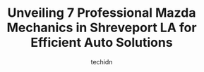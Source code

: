 ---
layout: ampstory
image: https://images.unsplash.com/photo-1596179570006-e6b11fac059b?ixlib=rb-4.0.3&ixid=MnwxMjA3fDB8MHxwaG90by1wYWdlfHx8fGVufDB8fHx8&auto=format&fit=crop&w=640&h=853&q=80
author: techidn
featured: false
description: Trust your vehicles maintenance and repairs to the 7 best Mazda Mechanic in Shreveport LA, USA. With their extensive experience, cutting-edge technology, and commitment to customer satisfac
title: Unveiling 7 Professional Mazda Mechanics in Shreveport LA for Efficient Auto Solutions
cover:
   title: Unveiling 7 Professional Mazda Mechanics in Shreveport LA for Efficient Auto Solutions
   subtitle: Rickpate
   background: https://images.unsplash.com/photo-1596179570006-e6b11fac059b?ixlib=rb-4.0.3&ixid=MnwxMjA3fDB8MHxwaG90by1wYWdlfHx8fGVufDB8fHx8&auto=format&fit=crop&w=640&h=853&q=80

pages: 
 - layout: thirds
   top: <h1>#1 Moffitt Mazda</h1>
   bottom: "<p>Everything was great! I was able to test drive three different models and ended up buying my CX-50 from Moffitt. My salesperson Donald was absolutely fantastic and a plea</p>"
   background: https://www.knot35.com/toplist/wp-content/uploads/2023/06/best-mazda-mechanic-1-in-shreveport-la-1685831457.jpeg
   backgroundblur: true
 - layout: thirds
   top: <h1>#2 Broadmoor Garage</h1>
   bottom: "<p>505 E Kings Hwy, Shreveport, LA 71105, United States</p>"
   background: https://www.knot35.com/toplist/wp-content/uploads/2023/06/best-mazda-mechanic-2-in-shreveport-la-1685831458.jpeg
   cta:
      link: https://www.knot35.com/toplist/unveiling-7-professional-mazda-mechanics-in-shreveport-la-for-efficient-auto-solutions/
      text: Unveiling 7 Professional Mazda Mechanics in Shreveport LA for Efficient Auto Solutions
 - layout: thirds
   top: <h1>#3 Euroteck European & Foreign</h1>
   bottom: "<p>930 Shreveport Barksdale Hwy #2206, Shreveport, LA 71105, United States</p>"
   background: https://www.knot35.com/toplist/wp-content/uploads/2023/06/best-mazda-mechanic-3-in-shreveport-la-1685831458.jpeg
   cta:
      link: https://www.knot35.com/toplist/unveiling-7-professional-mazda-mechanics-in-shreveport-la-for-efficient-auto-solutions/
      text: Unveiling 7 Professional Mazda Mechanics in Shreveport LA for Efficient Auto Solutions
 - layout: thirds
   top: <h1>#4 Summer Grove Auto Care, inc.</h1>
   bottom: "<p>9251 Mansfield Rd, Shreveport, LA 71118, United States</p>"
   background: https://images.unsplash.com/photo-1604871000636-074fa5117945?ixlib=rb-4.0.3&ixid=MnwxMjA3fDB8MHxwaG90by1wYWdlfHx8fGVufDB8fHx8&auto=format&fit=crop&w=640&h=853&q=80
   cta:
      link: https://www.knot35.com/toplist/unveiling-7-professional-mazda-mechanics-in-shreveport-la-for-efficient-auto-solutions/
      text: Unveiling 7 Professional Mazda Mechanics in Shreveport LA for Efficient Auto Solutions
 - layout: thirds
   top: <h1>#5 Ashleys Automotive, Inc.</h1>
   bottom: "<p>870 W Bert Kouns Industrial Loop, Shreveport, LA 71118, United States</p>"
   background: https://images.unsplash.com/photo-1615749413727-825b59a857b5?ixlib=rb-4.0.3&ixid=MnwxMjA3fDB8MHxwaG90by1wYWdlfHx8fGVufDB8fHx8&auto=format&fit=crop&w=640&h=853&q=80
   cta:
      link: https://www.knot35.com/toplist/unveiling-7-professional-mazda-mechanics-in-shreveport-la-for-efficient-auto-solutions/
      text: Unveiling 7 Professional Mazda Mechanics in Shreveport LA for Efficient Auto Solutions
 - layout: thirds
   top: <h1>#6 Kelloggs Auto Air Inc.</h1>
   bottom: "<p>4401 Greenwood Rd, Shreveport, LA 71109, United States</p>"
   background: https://images.unsplash.com/photo-1602536052359-ef94c21c5948?ixlib=rb-4.0.3&ixid=MnwxMjA3fDB8MHxwaG90by1wYWdlfHx8fGVufDB8fHx8&auto=format&fit=crop&w=640&h=853&q=80
   cta:
      link: https://www.knot35.com/toplist/unveiling-7-professional-mazda-mechanics-in-shreveport-la-for-efficient-auto-solutions/
      text: Unveiling 7 Professional Mazda Mechanics in Shreveport LA for Efficient Auto Solutions
 - layout: thirds
   top: <h1>#7 Moffitt AutoMotive</h1>
   bottom: "<p>Bossier City, LA 71111, United States</p>"
   background: https://images.unsplash.com/photo-1609083590460-7b8cc0ca65f8?ixlib=rb-4.0.3&ixid=MnwxMjA3fDB8MHxwaG90by1wYWdlfHx8fGVufDB8fHx8&auto=format&fit=crop&w=640&h=853&q=80
   cta:
      link: https://www.knot35.com/toplist/unveiling-7-professional-mazda-mechanics-in-shreveport-la-for-efficient-auto-solutions/
      text: Unveiling 7 Professional Mazda Mechanics in Shreveport LA for Efficient Auto Solutions
 - layout: thirds
   middle: Continue reading...
   background: https://images.unsplash.com/photo-1564951434112-64d74cc2a2d7?ixlib=rb-4.0.3&ixid=MnwxMjA3fDB8MHxwaG90by1wYWdlfHx8fGVufDB8fHx8&auto=format&fit=crop&w=640&h=853&q=80
   cta:
      link: https://www.knot35.com/toplist/unveiling-7-professional-mazda-mechanics-in-shreveport-la-for-efficient-auto-solutions/
      text: Unveiling 7 Professional Mazda Mechanics in Shreveport LA for Efficient Auto Solutions
      
---